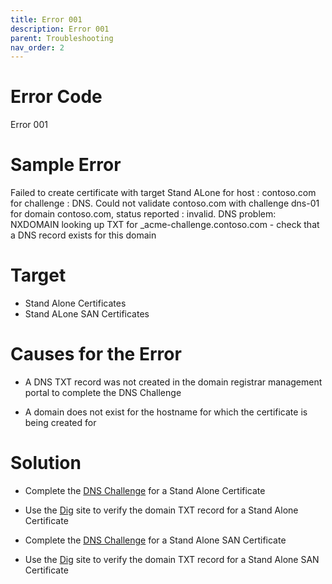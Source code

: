 ```yaml
---
title: Error 001
description: Error 001
parent: Troubleshooting
nav_order: 2
---
```


# Error Code
Error 001

# Sample Error
Failed to create certificate with target Stand ALone for host : contoso.com for challenge : DNS. Could not validate contoso.com with challenge dns-01 for domain contoso.com, status reported : invalid. DNS problem: NXDOMAIN looking up TXT for _acme-challenge.contoso.com - check that a DNS record exists for this domain

# Target
- Stand Alone Certificates
- Stand ALone SAN Certificates

# Causes for the Error

- A DNS TXT record was not created in the domain registrar management portal to complete the DNS Challenge

- A domain does not exist for the hostname for which the certificate is being created for

# Solution

- Complete the [DNS Challenge](https://docs.rclapp.com/portal/stand-alone.html#completing-the-dns-challenge) for a Stand Alone Certificate

- Use the [Dig](https://docs.rclapp.com/portal/stand-alone.html#verifying-the-dns-txt-record-with-dig) site to verify the domain TXT record for a Stand Alone Certificate

- Complete the [DNS Challenge](https://docs.rclapp.com/portal/stand-alone-san.html#completing-the-dns-challenge) for a Stand Alone SAN Certificate

- Use the [Dig](https://docs.rclapp.com/portal/stand-alone-san.html#verifying-the-dns-txt-record-with-dig) site to verify the domain TXT record for a Stand Alone SAN Certificate